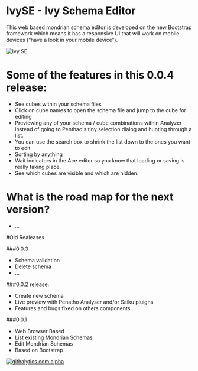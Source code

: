 IvySE - Ivy Schema Editor
=========================
This web based mondrian schema editor is developed on the new Bootstrap framework which means it has a responsive UI that will work on mobile devices (“have a look in your mobile device”).

![Ivy SE](https://raw.githubusercontent.com/usbrandon/ivy-se/master/static/custom/img/IvySE.png)


Some of the features in this 0.0.4 release:
===========================================

* See cubes within your schema files
* Click on cube names to open the schema file and jump to the cube for editing
* Previewing any of your schema / cube combinations within Analyzer instead of going to Penthao's tiny selection dialog and hunting through a list.
* You can use the search box to shrink the list down to the ones you want to edit
* Sorting by anything
* Wait indicators in the Ace editor so you know that loading or saving is really taking place.
* See which cubes are visible and which are hidden.



What is the road map for the next version?
==========================================

* ...



#Old Realeases


###0.0.3
* Schema validation
* Delete schema
* ...

###0.0.2 release:


* Create new schema
* Live preview with Penatho Analyser and/or Saiku pluigns
* Features and bugs fixed on others components



###0.0.1


* Web Browser Based
* List existing Mondrian Schemas
* Edit Mondrian Schemas
* Based on Bootstrap



[![githalytics.com alpha](https://cruel-carlota.pagodabox.com/91f052df1377658712b4667d61e7a88b "githalytics.com")](http://githalytics.com/ivylabs/IvySE)
